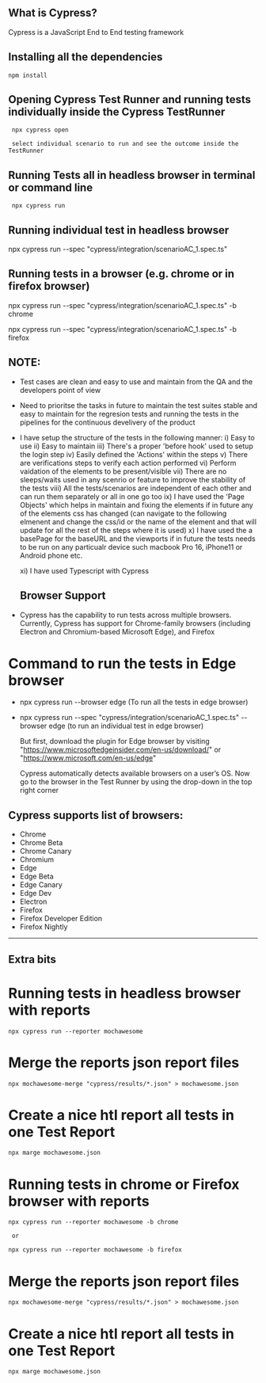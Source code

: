 
## What is Cypress?
Cypress is a JavaScript End to End testing framework

## Installing all the dependencies

    npm install

## Opening Cypress Test Runner and running tests individually inside the Cypress TestRunner

     npx cypress open

     select individual scenario to run and see the outcome inside the TestRunner

## Running Tests all in headless browser in terminal or command line

     npx cypress run 

## Running individual test in headless browser

   npx cypress run --spec "cypress/integration/scenarioAC_1.spec.ts"


## Running tests in a browser (e.g. chrome or in firefox browser)

   npx cypress run --spec "cypress/integration/scenarioAC_1.spec.ts" -b chrome

   npx cypress run --spec "cypress/integration/scenarioAC_1.spec.ts" -b firefox


## NOTE:
- Test cases are clean and easy to use and maintain from the QA and the developers point of view
- Need to prioritse the tasks in future to maintain the test suites stable and easy to maintain for the regresion tests and running the tests in the pipelines for the continuous develivery of the product

- I have setup the structure of the tests in the following manner:
  i)   Easy to use
  ii)  Easy to maintain
  iii) There's a proper 'before hook' used to setup the login step
  iv)  Easily defined the 'Actions' within the steps
  v)   There are verifications steps to verify each action performed 
  vi)  Perform vaidation of the elements to be present/visible
  vii) There are no sleeps/waits used in any scenrio or feature to improve the stability of the tests
  viii) All the tests/scenarios are independent of each other and can run them separately or all in one go too
  ix) I have used the 'Page Objects' which helps in maintain and fixing the elements if in future any of the elements css has changed (can navigate to the following elmenent and change the css/id or the name of the element and that will update for all the rest of the steps where it is used) 
  x) I have used the a basePage for the baseURL and the viewports if in future the tests needs to be run on any particualr device such macbook Pro 16, iPhone11 or Android phone etc.
  
  xi)  I have used Typescript with Cypress


  ## Browser Support

 -   Cypress has the capability to run tests across multiple browsers. Currently, Cypress has support for Chrome-family browsers (including Electron and Chromium-based Microsoft Edge), and Firefox 

  # Command to run the tests in Edge browser
 -  npx cypress run --browser edge (To run all the tests in edge browser)

 -  npx cypress run --spec "cypress/integration/scenarioAC_1.spec.ts" --browser edge (to run an individual test in edge 
    browser)
    
    But first, download the plugin for Edge browser by visiting "https://www.microsoftedgeinsider.com/en-us/download/" or "https://www.microsoft.com/en-us/edge" 
    
    Cypress automatically detects available browsers on a user’s OS. Now go to the browser in the Test Runner by using the drop-down in the top right corner 

   ##    Cypress supports list of browsers:
 -  Chrome
 -  Chrome Beta
 -  Chrome Canary
 -  Chromium
 -  Edge
 -  Edge Beta
 -  Edge Canary
 -  Edge Dev
 -  Electron
 -  Firefox
 -  Firefox Developer Edition
 -  Firefox Nightly 


 ----------------------------------------------------------------------------------------------------

 ## Extra bits 

 # Running tests in headless browser with reports
    npx cypress run --reporter mochawesome

# Merge the reports json report files
    npx mochawesome-merge "cypress/results/*.json" > mochawesome.json

#  Create a nice htl report all tests in one Test Report
    npx marge mochawesome.json


 # Running tests in chrome or Firefox browser with reports
    npx cypress run --reporter mochawesome -b chrome

     or 
 
    npx cypress run --reporter mochawesome -b firefox  
    

# Merge the reports json report files
    npx mochawesome-merge "cypress/results/*.json" > mochawesome.json

# Create a nice htl report all tests in one Test Report
    npx marge mochawesome.json